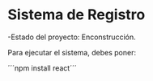 <h1>Sistema de Registro</h1>

-Estado del proyecto: Enconstrucción.


Para ejecutar el sistema, debes poner:

´´´npm install react´´´
